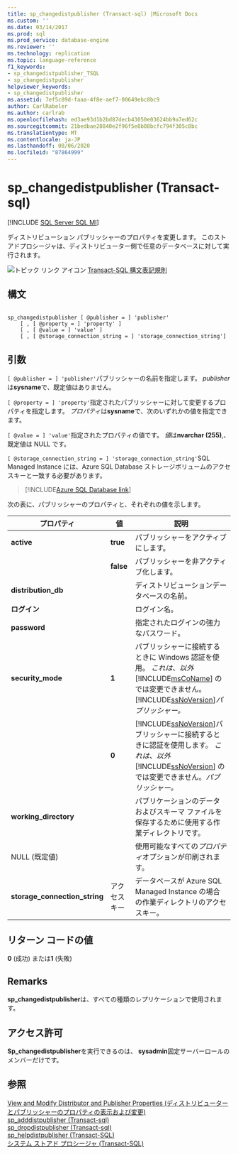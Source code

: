 ```yaml
---
title: sp_changedistpublisher (Transact-sql) |Microsoft Docs
ms.custom: ''
ms.date: 03/14/2017
ms.prod: sql
ms.prod_service: database-engine
ms.reviewer: ''
ms.technology: replication
ms.topic: language-reference
f1_keywords:
- sp_changedistpublisher_TSQL
- sp_changedistpublisher
helpviewer_keywords:
- sp_changedistpublisher
ms.assetid: 7ef5c89d-faaa-4f8e-aef7-00649ebc8bc9
author: CarlRabeler
ms.author: carlrab
ms.openlocfilehash: ed3ae93d1b2bd87decb43050e03624bb9a7ed62c
ms.sourcegitcommit: 21bedbae28840e2f96f5e8b08bcfc794f305c8bc
ms.translationtype: MT
ms.contentlocale: ja-JP
ms.lasthandoff: 08/06/2020
ms.locfileid: "87864999"
---
```

# <a name="sp_changedistpublisher-transact-sql"></a>sp_changedistpublisher (Transact-sql)
[!INCLUDE [SQL Server SQL MI](../../includes/applies-to-version/sql-asdbmi.md)]

  ディストリビューション パブリッシャーのプロパティを変更します。 このストアドプロシージャは、ディストリビューター側で任意のデータベースに対して実行されます。  
  
 ![トピック リンク アイコン](../../database-engine/configure-windows/media/topic-link.gif "トピック リンク アイコン") [Transact-SQL 構文表記規則](../../t-sql/language-elements/transact-sql-syntax-conventions-transact-sql.md)  
  
## <a name="syntax"></a>構文  
  
```  
  
sp_changedistpublisher [ @publisher = ] 'publisher'  
    [ , [ @property = ] 'property' ]  
    [ , [ @value = ] 'value' ]  
    [ , [ @storage_connection_string = ] 'storage_connection_string']
```  
  
## <a name="arguments"></a>引数  
`[ @publisher = ] 'publisher'`パブリッシャーの名前を指定します。 *publisher*は**sysname**で、既定値はありません。  
  
`[ @property = ] 'property'`指定されたパブリッシャーに対して変更するプロパティを指定します。 *プロパティ*は**sysname**で、次のいずれかの値を指定できます。  
  
`[ @value = ] 'value'`指定されたプロパティの値です。 *値*は**nvarchar (255)**,、既定値は NULL です。  
  
`[ @storage_connection_string = ] 'storage_connection_string'`SQL Managed Instance には、Azure SQL Database ストレージボリュームのアクセスキーと一致する必要があります。 


 > [!INCLUDE[Azure SQL Database link](../../includes/azure-sql-db-repl-for-more-information.md)]
 
 次の表に、パブリッシャーのプロパティと、それぞれの値を示します。  
  
|プロパティ|値|説明|  
|--------------|------------|-----------------|  
|**active**|**true**|パブリッシャーをアクティブにします。|  
||**false**|パブリッシャーを非アクティブ化します。|  
|**distribution_db**||ディストリビューションデータベースの名前。|  
|**ログイン**||ログイン名。|  
|**password**||指定されたログインの強力なパスワード。|  
|**security_mode**|**1**|パブリッシャーに接続するときに Windows 認証を使用。 *これは、以外* [!INCLUDE[msCoName](../../includes/msconame-md.md)] のでは変更できません。[!INCLUDE[ssNoVersion](../../includes/ssnoversion-md.md)]*パブリッシャー。*|  
||**0**|[!INCLUDE[ssNoVersion](../../includes/ssnoversion-md.md)]パブリッシャーに接続するときに認証を使用します。 *これは、以外* [!INCLUDE[ssNoVersion](../../includes/ssnoversion-md.md)] のでは変更できません。*パブリッシャー。*|  
|**working_directory**||パブリケーションのデータおよびスキーマ ファイルを保存するために使用する作業ディレクトリです。|  
|NULL (既定値)||使用可能なすべての*プロパティ*オプションが印刷されます。| 
|**storage_connection_string**| アクセス キー | データベースが Azure SQL Managed Instance の場合の作業ディレクトリのアクセスキー。 
  
## <a name="return-code-values"></a>リターン コードの値  
 **0** (成功) または**1** (失敗)  
  
## <a name="remarks"></a>Remarks  
 **sp_changedistpublisher**は、すべての種類のレプリケーションで使用されます。  
  
## <a name="permissions"></a>アクセス許可  
 **Sp_changedistpublisher**を実行できるのは、 **sysadmin**固定サーバーロールのメンバーだけです。  
  
## <a name="see-also"></a>参照  
 [View and Modify Distributor and Publisher Properties (ディストリビューターとパブリッシャーのプロパティの表示および変更)](../../relational-databases/replication/view-and-modify-distributor-and-publisher-properties.md)   
 [sp_adddistpublisher &#40;Transact-sql&#41;](../../relational-databases/system-stored-procedures/sp-adddistpublisher-transact-sql.md)   
 [sp_dropdistpublisher &#40;Transact-sql&#41;](../../relational-databases/system-stored-procedures/sp-dropdistpublisher-transact-sql.md)   
 [sp_helpdistpublisher &#40;Transact-SQL&#41;](../../relational-databases/system-stored-procedures/sp-helpdistpublisher-transact-sql.md)   
 [システム ストアド プロシージャ &#40;Transact-SQL&#41;](../../relational-databases/system-stored-procedures/system-stored-procedures-transact-sql.md)  
  
  
